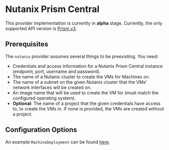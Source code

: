 # Nutanix Prism Central

This provider implementation is currently in **alpha** stage. Currently, the only supported API version is [Prism v3](https://www.nutanix.dev/reference/prism_central/v3/).

## Prerequisites

The `nutanix` provider assumes several things to be preexisting. You need:

- Credentials and access information for a Nutanix Prism Central instance (endpoint, port, username and password).
- The name of a Nutanix cluster to create the VMs for Machines on.
- The name of a subnet on the given Nutanix cluster that the VMs' network interfaces will be created on.
- An image name that will be used to create the VM for (must match the configured operating system).
- **Optional**: The name of a project that the given credentials have access to, to create the VMs in. If none is provided, the VMs are created without a project.

## Configuration Options

An example `MachineDeployment` can be found [here](../examples/nutanix-machinedeployment.yaml).
